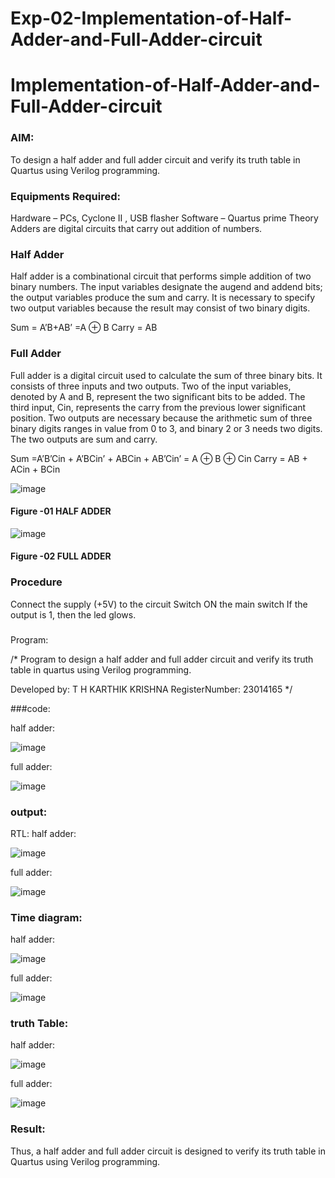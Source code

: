 # Exp-02-Implementation-of-Half-Adder-and-Full-Adder-circuit

# Implementation-of-Half-Adder-and-Full-Adder-circuit
### AIM:
To design a half adder and full adder circuit and verify its truth table in Quartus using Verilog programming.

### Equipments Required:
Hardware – PCs, Cyclone II , USB flasher
Software – Quartus prime
Theory
Adders are digital circuits that carry out addition of numbers.

### Half Adder
Half adder is a combinational circuit that performs simple addition of two binary numbers. The input variables designate the augend and addend bits; the output variables produce the sum and carry. It is necessary to specify two output variables because the result may consist of two binary digits.

Sum = A’B+AB’ =A ⊕ B Carry = AB

### Full Adder
Full adder is a digital circuit used to calculate the sum of three binary bits. It consists of three inputs and two outputs. Two of the input variables, denoted by A and B, represent the two significant bits to be added. The third input, Cin, represents the carry from the previous lower significant position. Two outputs are necessary because the arithmetic sum of three binary digits ranges in value from 0 to 3, and binary 2 or 3 needs two digits. The two outputs are sum and carry.

Sum =A’B’Cin + A’BCin’ + ABCin + AB’Cin’ = A ⊕ B ⊕ Cin Carry = AB + ACin + BCin

 ![image](https://user-images.githubusercontent.com/36288975/163552156-a13e5a56-c638-4110-97d9-8896907c8d25.png)

#### Figure -01 HALF ADDER 


![image](https://user-images.githubusercontent.com/36288975/163552057-b3547877-6d07-45b4-b7e0-bcfebfad9e1d.png)

#### Figure -02 FULL ADDER 

### Procedure

Connect the supply (+5V) to the circuit
Switch ON the main switch
If the output is 1, then the led glows.
### 
Program:

/*
Program to design a half adder and full adder circuit and verify its truth table in quartus using Verilog programming.

Developed by: T H KARTHIK KRISHNA 
RegisterNumber: 23014165 
*/

###code:

half adder:

![image](https://github.com/karthikkrishna16/Exp-02-Implementation-of-Half-Adder-and-Full-Adder-circuit/assets/148514663/a0623810-adec-453c-9c99-6835f0ed6f73)

full adder:

![image](https://github.com/karthikkrishna16/Exp-02-Implementation-of-Half-Adder-and-Full-Adder-circuit/assets/148514663/03f8905e-e046-402d-94dd-46f6af50674d)


### output:
RTL:
half adder:

![image](https://github.com/karthikkrishna16/Exp-02-Implementation-of-Half-Adder-and-Full-Adder-circuit/assets/148514663/2bc641b6-de85-43a2-b270-6b3921975f7d)

full adder:

![image](https://github.com/karthikkrishna16/Exp-02-Implementation-of-Half-Adder-and-Full-Adder-circuit/assets/148514663/3fa45f67-9bb5-4002-9e4f-89b7046b2578)

### Time diagram:

half adder:

![image](https://github.com/karthikkrishna16/Exp-02-Implementation-of-Half-Adder-and-Full-Adder-circuit/assets/148514663/4e8c1f10-d9a6-4354-b731-015c2e580101)

full adder:

![image](https://github.com/karthikkrishna16/Exp-02-Implementation-of-Half-Adder-and-Full-Adder-circuit/assets/148514663/b0995129-cd3a-4e4c-99c0-9848c48e53a2)

### truth Table:

half adder:

![image](https://github.com/karthikkrishna16/Exp-02-Implementation-of-Half-Adder-and-Full-Adder-circuit/assets/148514663/b24fb4a7-a5c9-4eee-8214-0c3c4978297a)

full adder:

![image](https://github.com/karthikkrishna16/Exp-02-Implementation-of-Half-Adder-and-Full-Adder-circuit/assets/148514663/a7215be2-d42f-4662-8b0d-f5ec2fafca71)

### Result:
Thus, a half adder and full adder circuit is designed to verify its truth table in Quartus using
Verilog programming.
